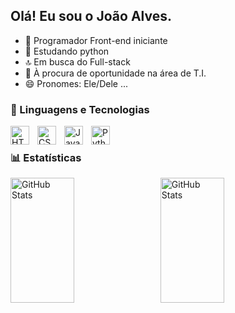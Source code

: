 ## Olá! Eu sou o João Alves. 

- 🌟 Programador Front-end iniciante
- 🌱 Estudando python
- 🔝 Em busca do Full-stack
- 👯 À procura de oportunidade na área de T.I.
- 😄 Pronomes: Ele/Dele ...


    
### 🤖 Linguagens e Tecnologias


<img 
    align="left" 
    alt="HTML"
    title="HTML" 
    width="30px" 
    style="padding-right: 10px;" 
    src="https://cdn.jsdelivr.net/gh/devicons/devicon@latest/icons/html5/html5-original.svg" 
/>
<img 
    align="left" 
    alt="CSS" 
    title="CSS"
    width="30px" 
    style="padding-right: 10px;" 
    src="https://cdn.jsdelivr.net/gh/devicons/devicon@latest/icons/css3/css3-original.svg" 
/>
<img 
    align="left" 
    alt="JavaScript" 
    title="JavaScript"
    width="30px" 
    style="padding-right: 10px;" 
    src="https://cdn.jsdelivr.net/gh/devicons/devicon@latest/icons/javascript/javascript-original.svg" 
    />
    <img 
    align="left" 
    alt="Python" 
    title="Python"
    width="30px" 
    style="padding-right: 10px;" 
    src="https://cdn.jsdelivr.net/gh/devicons/devicon@latest/icons/python/python-original.svg" 
/>

<br>

### 📊 Estatísticas

<p>
<img 
    align="left" 
    alt="GitHub Stats" 
    height="200" 
    width="45%"
    style="padding-right: 10px;" 
    src="https://github-readme-stats.vercel.app/api?username=J-AlvesDev&show_icons=true&theme=dracula&layout=compact&include_all_commits=true&locale=pt-br" 
  />

<img 
      align="left" 
      alt="GitHub Stats" 
      height="200"
      width="45%"
      src="https://github-readme-stats.vercel.app/api/top-langs/?username=J-AlvesDev&theme=dracula&layout=compact&custom_title=Tecnologias&langs_count=6" 
  />

</p>
